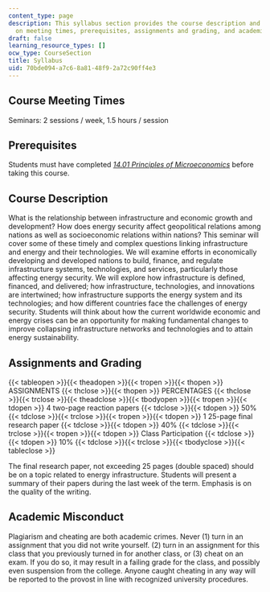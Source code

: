 ```yaml
---
content_type: page
description: This syllabus section provides the course description and information
  on meeting times, prerequisites, assignments and grading, and academic misconduct.
draft: false
learning_resource_types: []
ocw_type: CourseSection
title: Syllabus
uid: 70bde094-a7c6-8a81-48f9-2a72c90ff4e3
---
```

## Course Meeting Times

Seminars: 2 sessions / week, 1.5 hours / session

## Prerequisites

Students must have completed [*14.01 Principles of Microeconomics*](https://ocw.mit.edu/courses/14-01-principles-of-microeconomics-fall-2018/) before taking this course.

## Course Description

What is the relationship between infrastructure and economic growth and development? How does energy security affect geopolitical relations among nations as well as socioeconomic relations within nations? This seminar will cover some of these timely and complex questions linking infrastructure and energy and their technologies. We will examine efforts in economically developing and developed nations to build, finance, and regulate infrastructure systems, technologies, and services, particularly those affecting energy security. We will explore how infrastructure is defined, financed, and delivered; how infrastructure, technologies, and innovations are intertwined; how infrastructure supports the energy system and its technologies; and how different countries face the challenges of energy security. Students will think about how the current worldwide economic and energy crises can be an opportunity for making fundamental changes to improve collapsing infrastructure networks and technologies and to attain energy sustainability.

## Assignments and Grading

{{< tableopen >}}{{< theadopen >}}{{< tropen >}}{{< thopen >}}
ASSIGNMENTS
{{< thclose >}}{{< thopen >}}
PERCENTAGES
{{< thclose >}}{{< trclose >}}{{< theadclose >}}{{< tbodyopen >}}{{< tropen >}}{{< tdopen >}}
4 two-page reaction papers
{{< tdclose >}}{{< tdopen >}}
50%
{{< tdclose >}}{{< trclose >}}{{< tropen >}}{{< tdopen >}}
1 25-page final research paper
{{< tdclose >}}{{< tdopen >}}
40%
{{< tdclose >}}{{< trclose >}}{{< tropen >}}{{< tdopen >}}
Class Participation
{{< tdclose >}}{{< tdopen >}}
10%
{{< tdclose >}}{{< trclose >}}{{< tbodyclose >}}{{< tableclose >}}

The final research paper, not exceeding 25 pages (double spaced) should be on a topic related to energy infrastructure. Students will present a summary of their papers during the last week of the term. Emphasis is on the quality of the writing.

## Academic Misconduct

Plagiarism and cheating are both academic crimes. Never (1) turn in an assignment that you did not write yourself. (2) turn in an assignment for this class that you previously turned in for another class, or (3) cheat on an exam. If you do so, it may result in a failing grade for the class, and possibly even suspension from the college. Anyone caught cheating in any way will be reported to the provost in line with recognized university procedures.